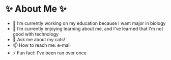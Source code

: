 # ✨ About Me ✨

- 🔭 I’m currently working on my education because I want major in biology
- 🌱 I’m currently enjoying learning about me, and I've learned that I'm not good with technology
- 💬 Ask me about my cats!
- 📫 How to reach me: e-mail
- ⚡ Fun fact: I've been run over once

